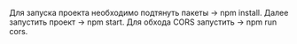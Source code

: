 Для запуска проекта необходимо подтянуть пакеты -> npm install.
Далее запустить проект -> npm start.
Для обхода CORS запустить -> npm run cors.
